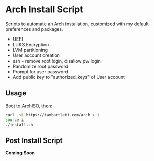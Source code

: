 # Arch Install Script
Scripts to automate an Arch installation, customized with my default preferences and packages.

* UEFI
* LUKS Encryption
* LVM partitioning
* User account creation
* ssh - remove root login, disallow pw login
* Randomize root password
* Prompt for user password
* Add public key to "authorized_keys" of User account

## Usage

Boot to ArchISO, then:

```bash
curl -sL https://iambartlett.com/arch > i
source i
./install.sh
```

## Post Install Script

**Coming Soon**

